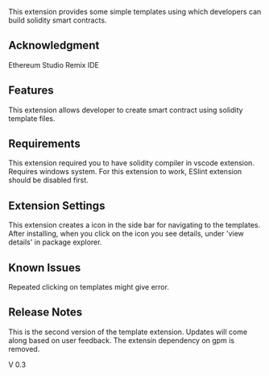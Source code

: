This extension provides some simple templates using which developers can build solidity smart contracts. 

## Acknowledgment
Ethereum Studio
Remix IDE

## Features
This extension allows developer to create smart contract using solidity template files. 


## Requirements
This extension required you to have solidity compiler in vscode extension.
Requires windows system.
For this extension to work, ESlint extension should be disabled first.

## Extension Settings
This extension creates a icon in the side bar for navigating to the templates.
After installing, when you click on the icon you see details, under 'view details' in package explorer.

## Known Issues

Repeated clicking on templates might give error.

## Release Notes
This is the second version of the template extension. Updates will come along based on user feedback.
The extensin dependency on gpm is removed.

V 0.3
